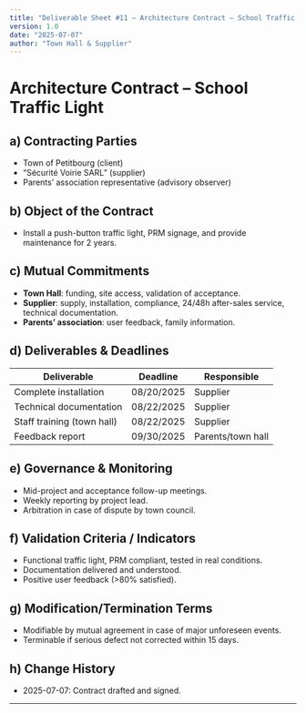 ```yaml
---
title: "Deliverable Sheet #11 – Architecture Contract – School Traffic Light"
version: 1.0
date: "2025-07-07"
author: "Town Hall & Supplier"
---
```


# Architecture Contract – School Traffic Light

## a) Contracting Parties

- Town of Petitbourg (client)
- “Sécurité Voirie SARL” (supplier)
- Parents’ association representative (advisory observer)

## b) Object of the Contract

- Install a push-button traffic light, PRM signage, and provide maintenance for 2 years.

## c) Mutual Commitments

- **Town Hall**: funding, site access, validation of acceptance.
- **Supplier**: supply, installation, compliance, 24/48h after-sales service, technical documentation.
- **Parents’ association**: user feedback, family information.

## d) Deliverables & Deadlines

| Deliverable                | Deadline   | Responsible       |
| -------------------------- | ---------- | ----------------- |
| Complete installation      | 08/20/2025 | Supplier          |
| Technical documentation    | 08/22/2025 | Supplier          |
| Staff training (town hall) | 08/22/2025 | Supplier          |
| Feedback report            | 09/30/2025 | Parents/town hall |

## e) Governance & Monitoring

- Mid-project and acceptance follow-up meetings.
- Weekly reporting by project lead.
- Arbitration in case of dispute by town council.

## f) Validation Criteria / Indicators

- Functional traffic light, PRM compliant, tested in real conditions.
- Documentation delivered and understood.
- Positive user feedback (>80% satisfied).

## g) Modification/Termination Terms

- Modifiable by mutual agreement in case of major unforeseen events.
- Terminable if serious defect not corrected within 15 days.

## h) Change History

- 2025-07-07: Contract drafted and signed.

---
